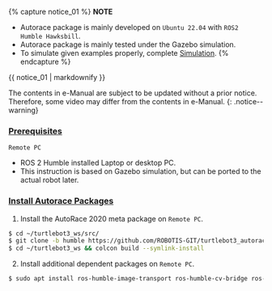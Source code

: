 <!-- ## Getting Started -->

{% capture notice_01 %}
**NOTE**
- Autorace package is mainly developed on `Ubuntu 22.04` with `ROS2 Humble Hawksbill`.
- Autorace package is mainly tested under the Gazebo simulation.
- To simulate given examples properly, complete [Simulation](/docs/en/platform/turtlebot3/simulation/). 
{% endcapture %}

<div class="notice">{{ notice_01 | markdownify }}</div>

The contents in e-Manual are subject to be updated without a prior notice. Therefore, some video may differ from the contents in e-Manual.
{: .notice--warning}

### [Prerequisites](#prerequisites)

`Remote PC`

- ROS 2 Humble installed Laptop or desktop PC.
- This instruction is based on Gazebo simulation, but can be ported to the actual robot later.


### [Install Autorace Packages](#install-autorace-packages)

1. Install the AutoRace 2020 meta package on `Remote PC`.
```bash
$ cd ~/turtlebot3_ws/src/
$ git clone -b humble https://github.com/ROBOTIS-GIT/turtlebot3_autorace_2020.git
$ cd ~/turtlebot3_ws && colcon build --symlink-install
```

2. Install additional dependent packages on `Remote PC`.
```bash
$ sudo apt install ros-humble-image-transport ros-humble-cv-bridge ros-humble-vision-opencv python3-opencv libopencv-dev ros-humble-image-pipeline
```